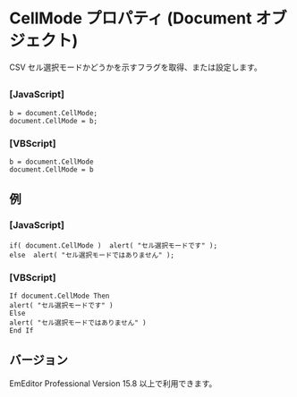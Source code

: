 # CellMode プロパティ (Document オブジェクト)

CSV セル選択モードかどうかを示すフラグを取得、または設定します。

## 

### \[JavaScript\]

```
b = document.CellMode;
document.CellMode = b;
```

### \[VBScript\]

```
b = document.CellMode
document.CellMode = b
```

## 例

### \[JavaScript\]

```
if( document.CellMode )  alert( "セル選択モードです" );
else  alert( "セル選択モードではありません" );
```

### \[VBScript\]

```
If document.CellMode Then
alert( "セル選択モードです" )
Else
alert( "セル選択モードではありません" )
End If
```

## バージョン

EmEditor Professional Version 15.8 以上で利用できます。
